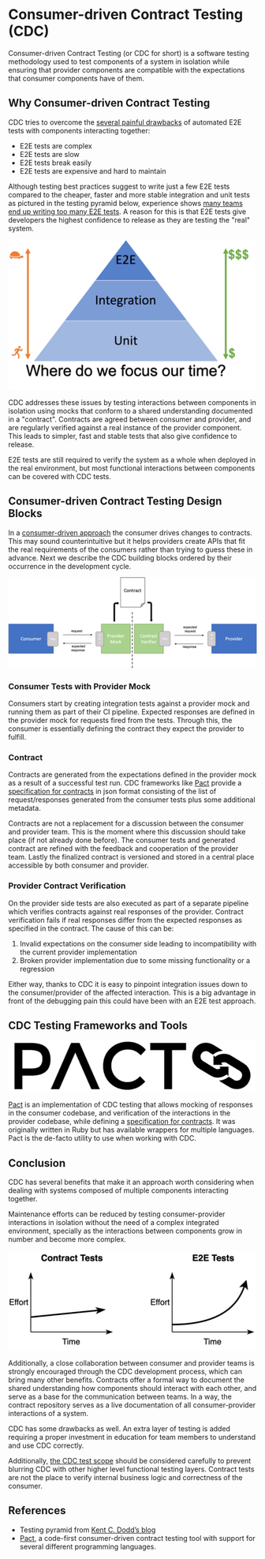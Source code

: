 # Consumer-driven Contract Testing (CDC)

Consumer-driven Contract Testing (or CDC for short) is a software testing methodology used to test components of a system in isolation while ensuring that provider components are compatible with the expectations that consumer components have of them.

## Why Consumer-driven Contract Testing

CDC tries to overcome the [several painful drawbacks](https://pactflow.io/blog/proving-e2e-tests-are-a-scam) of automated E2E tests with components interacting together:

* E2E tests are complex
* E2E tests are slow
* E2E tests break easily
* E2E tests are expensive and hard to maintain

Although testing best practices suggest to write just a few E2E tests compared to the cheaper, faster and more stable integration and unit tests as pictured in the testing pyramid below, experience shows [many teams end up writing too many E2E tests](https://testing.googleblog.com/2015/04/just-say-no-to-more-end-to-end-tests.html). A reason for this is that E2E tests give developers the highest confidence to release as they are testing the "real" system.

![E2E Testing Pyramid](./images/testing-pyramid.png)

CDC addresses these issues by testing interactions between components in isolation using mocks that conform to a shared understanding documented in a "contract". Contracts are agreed between consumer and provider, and are regularly verified against a real instance of the provider component. This leads to simpler, fast and stable tests that also give confidence to release.

E2E tests are still required to verify the system as a whole when deployed in the real environment, but most functional interactions between components can be covered with CDC tests.

## Consumer-driven Contract Testing Design Blocks

In a [consumer-driven approach](https://martinfowler.com/articles/consumerDrivenContracts.html) the consumer drives changes to contracts. This may sound counterintuitive but it helps providers create APIs that fit the real requirements of the consumers rather than trying to guess these in advance. Next we describe the CDC building blocks ordered by their occurrence in the development cycle.

![CDC testing](./images/cdc-testing.png)

### Consumer Tests with Provider Mock

Consumers start by creating integration tests against a provider mock and running them as part of their CI pipeline. Expected responses are defined in the provider mock for requests fired from the tests. Through this, the consumer is essentially defining the contract they expect the provider to fulfill.

### Contract

Contracts are generated from the expectations defined in the provider mock as a result of a successful test run. CDC frameworks like [Pact](https://docs.pact.io/) provide a [specification for contracts](https://github.com/pact-foundation/pact-specification) in json format consisting of the list of request/responses generated from the consumer tests plus some additional metadata.

Contracts are not a replacement for a discussion between the consumer and provider team. This is the moment where this discussion should take place (if not already done before). The consumer tests and generated contract are refined with the feedback and cooperation of the provider team. Lastly the finalized contract is versioned and stored in a central place accessible by both consumer and provider.

### Provider Contract Verification

On the provider side tests are also executed as part of a separate pipeline which verifies contracts against real responses of the provider. Contract verification fails if real responses differ from the expected responses as specified in the contract. The cause of this can be:

1. Invalid expectations on the consumer side leading to incompatibility with the current provider implementation 
2. Broken provider implementation due to some missing functionality or a regression 

Either way, thanks to CDC it is easy to pinpoint integration issues down to the consumer/provider of the affected interaction. This is a big advantage in front of the debugging pain this could have been with an E2E test approach. 

## CDC Testing Frameworks and Tools

![Pact](./images/pact-logo.png)

[Pact](https://docs.pact.io/) is an implementation of CDC testing that allows mocking of responses in the consumer codebase, and verification of the interactions in the provider codebase, while defining a [specification for contracts](https://github.com/pact-foundation/pact-specification). It was originally written in Ruby but has available wrappers for multiple languages. Pact is the de-facto utility to use when working with CDC.

## Conclusion

CDC has several benefits that make it an approach worth considering when dealing with systems composed of multiple components interacting together.

Maintenance efforts can be reduced by testing consumer-provider interactions in isolation without the need of a complex integrated environment, specially as the interactions between components grow in number and become more complex.

![CDC VS E2E tests](./images/cdc-vs-e2e.png)

Additionally, a close collaboration between consumer and provider teams is strongly encouraged through the CDC development process, which can bring many other benefits. Contracts offer a formal way to document the shared understanding how components should interact with each other, and serve as a base for the communication between teams. In a way, the contract repository serves as a live documentation of all consumer-provider interactions of a system.

CDC has some drawbacks as well. An extra layer of testing is added requiring a proper investment in education for team members to understand and use CDC correctly. 

Additionally, [the CDC test scope](https://docs.pact.io/getting_started/testing-scope) should be considered carefully to prevent blurring CDC with other higher level functional testing layers. Contract tests are not the place to verify internal business logic and correctness of the consumer.

## References

* Testing pyramid from [Kent C. Dodd’s blog](https://blog.kentcdodds.com/write-tests-not-too-many-mostly-integration-5e8c7fff591c)
* [Pact](https://docs.pact.io/), a code-first consumer-driven contract testing tool with support for several different programming languages.